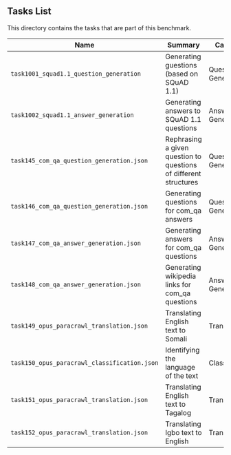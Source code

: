 ## Tasks List 

This directory contains the tasks that are part of this benchmark. 


Name | Summary | Category
---- | ----------- | --------
`task1001_squad1.1_question_generation` | Generating guestions (based on SQuAD 1.1) | Question Generation  
`task1002_squad1.1_answer_generation` | Generating answers to SQuAD 1.1 questions | Answer Generation
`task145_com_qa_question_generation.json` | Rephrasing a given question to questions of different structures | Question Generation
`task146_com_qa_question_generation.json` | Generating questions for com_qa answers | Question Generation
`task147_com_qa_answer_generation.json` | Generating answers for com_qa questions | Answer Generation
`task148_com_qa_answer_generation.json` | Generating wikipedia links for com_qa questions | Answer Generation
`task149_opus_paracrawl_translation.json` | Translating English text to Somali | Translation
`task150_opus_paracrawl_classification.json` | Identifying the language of the text | Classification
`task151_opus_paracrawl_translation.json` | Translating English text to Tagalog | Translation
`task152_opus_paracrawl_translation.json` | Translating Igbo text to English | Translation